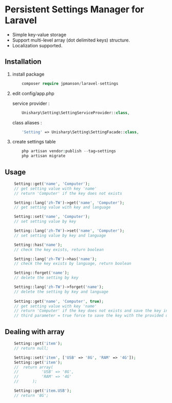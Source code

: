 # Persistent Settings Manager for Laravel

 * Simple key-value storage
 * Support multi-level array (dot delimited keys) structure.
 * Localization supported.

## Installation

1. install package

	```php
		composer require jpmanson/laravel-settings
	```

1. edit config/app.php

	service provider :

	```php
		Unisharp\Setting\SettingServiceProvider::class,
	```

    class aliases :

	```php
		'Setting' => Unisharp\Setting\SettingFacade::class,
	```

1. create settings table

	```php
		php artisan vendor:publish --tag=settings
		php artisan migrate
	```


## Usage

```php
	Setting::get('name', 'Computer');
	// get setting value with key 'name'
	// return 'Computer' if the key does not exists

	Setting::lang('zh-TW')->get('name', 'Computer');
	// get setting value with key and language

	Setting::set('name', 'Computer');
	// set setting value by key

	Setting::lang('zh-TW')->set('name', 'Computer');
	// set setting value by key and language

	Setting::has('name');
	// check the key exists, return boolean

	Setting::lang('zh-TW')->has('name');
	// check the key exists by language, return boolean

	Setting::forget('name');
	// delete the setting by key

	Setting::lang('zh-TW')->forget('name');
	// delete the setting by key and language
	
	Setting::get('name', 'Computer', true);
	// get setting value with key 'name'
	// return 'Computer' if the key does not exists and save the key in database
	// third parameter = true force to save the key with the provided default value if not exists
```

## Dealing with array

```php
	Setting::get('item');
	// return null;

	Setting::set('item', ['USB' => '8G', 'RAM' => '4G']);
	Setting::get('item');
	//  return array(
	//		  	'USB' => '8G',
	//	 		'RAM' => '4G'
	//  	);

	Setting::get('item.USB');
	// return '8G';
```
